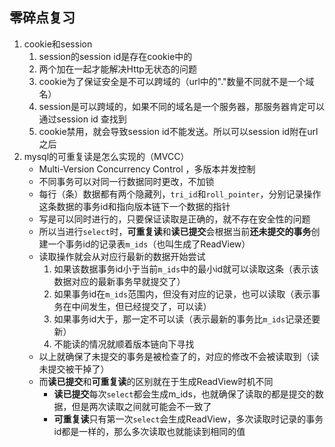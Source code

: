 ## 零碎点复习

1. cookie和session
   1. session的session id是存在cookie中的
   2. 两个加在一起才能解决Http无状态的问题
   3. cookie为了保证安全是不可以跨域的（url中的"."数量不同就不是一个域名）
   4. session是可以跨域的，如果不同的域名是一个服务器，那服务器肯定可以通过session id 查找到
   5. cookie禁用，就会导致session id不能发送。所以可以session id附在url之后
2. mysql的可重复读是怎么实现的（MVCC）
   - Multi-Version Concurrency Control ，多版本并发控制
   - 不同事务可以对同一行数据同时更改，不加锁
   - 每行（条）数据都有两个隐藏列，`tri_id`和`roll_pointer`，分别记录操作这条数据的事务id和指向版本链下一个数据的指针
   - 写是可以同时进行的，只要保证读取是正确的，就不存在安全性的问题
   - 所以当进行`select`时，**可重复读**和**读已提交**会根据当前**还未提交的事务**创建一个事务id的记录表`m_ids`（也叫生成了ReadView）
   - 读取操作就会从对应行最新的数据开始尝试
     1. 如果该数据事务id小于当前`m_ids`中的最小id就可以读取这条（表示该数据对应的最新事务早就提交了）
     2. 如果事务id在`m_ids`范围内，但没有对应的记录，也可以读取（表示事务在中间发生，但已经提交了，可以读）
     3. 如果事务id大于，那一定不可以读（表示最新的事务比`m_ids`记录还要新）
     4. 不能读的情况就顺着版本链向下寻找
   - 以上就确保了未提交的事务是被检查了的，对应的修改不会被读取到（读未提交被干掉了）
   - 而**读已提交**和**可重复读**的区别就在于生成ReadView时机不同
     - **读已提交**每次`select`都会生成m_ids，也就确保了读取的都是提交的数据，但是两次读取之间就可能会不一致了
     - **可重复读**只有第一次`select`会生成ReadView，多次读取时记录的事务id都是一样的，那么多次读取也就能读到相同的值

